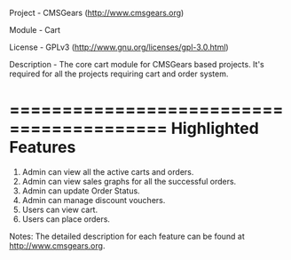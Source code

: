 Project 	- CMSGears (http://www.cmsgears.org)

Module  	- Cart

License 	- GPLv3 (http://www.gnu.org/licenses/gpl-3.0.html)

Description - The core cart module for CMSGears based projects. It's required for all the projects requiring cart and order system.

=========================================
Highlighted Features
=========================================
1. Admin can view all the active carts and orders.
2. Admin can view sales graphs for all the successful orders.
3. Admin can update Order Status.
4. Admin can manage discount vouchers.
5. Users can view cart.
6. Users can place orders.

Notes: The detailed description for each feature can be found at http://www.cmsgears.org.